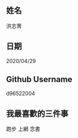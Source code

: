 姓名
----
洪志菁

日期
----
2020/04/29

Github Username
---------------
d96522004


我最喜歡的三件事
---------------
跑步  上網   念書
